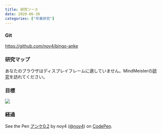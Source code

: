 ```yaml
---
title: 研究ソース
date: 2020-06-30
categories: ["卒業研究"]
---
```


### Git

https://github.com/noy4/bingo-anke

### 研究マップ

あなたのブラウザはディスプレイフレームに適していません。MindMeisterの<a href="https://www.mindmeister.com/1549130894/\_?t=CejqbEZ6L3" target="\_blank">研究</a>を訪れてください。

### 目標

![](https://chankuwa.com/wp-content/uploads/2020/06/アンケ.gif)

### 経過

See the Pen [アンケ0.2](https://codepen.io/noy4/pen/xxZLdox) by noy4 ([@noy4](https://codepen.io/noy4)) on [CodePen](https://codepen.io).